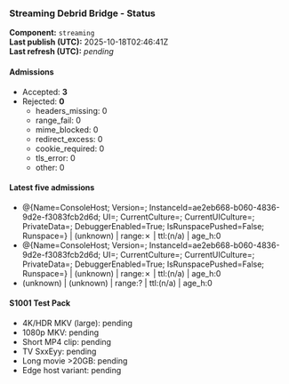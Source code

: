 ﻿### Streaming Debrid Bridge - Status

**Component:** `streaming`  
**Last publish (UTC):** 2025-10-18T02:46:41Z  
**Last refresh (UTC):** _pending_

#### Admissions
- Accepted: **3**
- Rejected: **0**
  - headers_missing: 0
  - range_fail: 0
  - mime_blocked: 0
  - redirect_excess: 0
  - cookie_required: 0
  - tls_error: 0
  - other: 0

#### Latest five admissions
- @{Name=ConsoleHost; Version=; InstanceId=ae2eb668-b060-4836-9d2e-f3083fcb2d6d; UI=; CurrentCulture=; CurrentUICulture=; PrivateData=; DebuggerEnabled=True; IsRunspacePushed=False; Runspace=} | (unknown) | range:✗ | ttl:(n/a) | age_h:0
- @{Name=ConsoleHost; Version=; InstanceId=ae2eb668-b060-4836-9d2e-f3083fcb2d6d; UI=; CurrentCulture=; CurrentUICulture=; PrivateData=; DebuggerEnabled=True; IsRunspacePushed=False; Runspace=} | (unknown) | range:✗ | ttl:(n/a) | age_h:0
- (unknown) | (unknown) | range:? | ttl:(n/a) | age_h:0

#### S1001 Test Pack
- 4K/HDR MKV (large): pending  
- 1080p MKV: pending  
- Short MP4 clip: pending  
- TV SxxEyy: pending  
- Long movie >20GB: pending  
- Edge host variant: pending